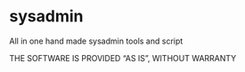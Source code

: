 # sysadmin
All in one hand made sysadmin tools and script

THE SOFTWARE IS PROVIDED “AS IS”, WITHOUT WARRANTY

